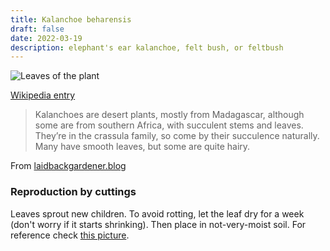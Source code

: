 ```yaml
---
title: Kalanchoe beharensis
draft: false
date: 2022-03-19
description: elephant's ear kalanchoe, felt bush, or feltbush
---
```


![Leaves of the plant](./kalanchoe_beharensis.jpg)

[Wikipedia entry](https://en.wikipedia.org/wiki/Kalanchoe_beharensis)

> Kalanchoes are desert plants, mostly from Madagascar, although some are from southern Africa, with succulent stems and leaves. They’re in the crassula family, so come by their succulence naturally. Many have smooth leaves, but some are quite hairy.

From [laidbackgardener.blog](https://laidbackgardener.blog/2020/11/15/huggable-houseplants/)

### Reproduction by cuttings

Leaves sprout new children. To avoid rotting, let the leaf dry for a week (don't worry if it starts shrinking). Then place in not-very-moist soil. For reference check [this picture](https://davesgarden.com/community/forums/fp.php?pid=9849936&extraimg=3#b).


